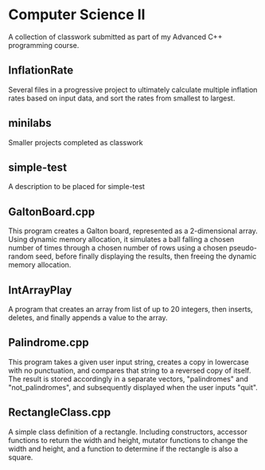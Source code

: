 # Computer Science II

A collection of classwork submitted as part of my Advanced C++ programming course.

## InflationRate
  Several files in a progressive project to ultimately calculate multiple inflation rates based on input data, and sort the rates from smallest to largest.
  
## minilabs
  Smaller projects completed as classwork

## simple-test
A description to be placed for simple-test

## GaltonBoard.cpp
  This program creates a Galton board, represented as a 2-dimensional array. 
  Using dynamic memory allocation, it simulates a ball falling a chosen number of times through a chosen number of rows using a chosen pseudo-random seed, before finally displaying the results, then freeing the dynamic memory allocation.
  
## IntArrayPlay
  A program that creates an array from list of up to 20 integers, then inserts, deletes, and finally appends a value to the array.

## Palindrome.cpp
  This program takes a given user input string, creates a copy in lowercase with no punctuation, and compares that string to a reversed copy of itself. The result is stored accordingly in a separate vectors, "palindromes" and "not_palindromes", and subsequently displayed when the user inputs "quit".
  
## RectangleClass.cpp
  A simple class definition of a rectangle. Including constructors, accessor functions to return the width and height, mutator functions to change the width and height, and a function to determine if the rectangle is also a square.
